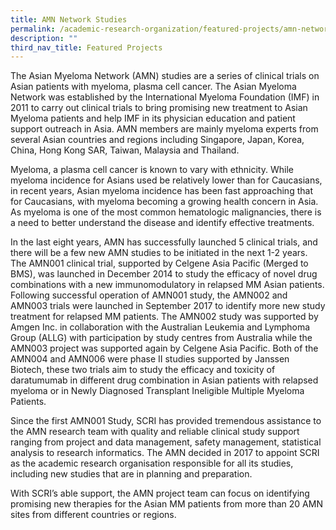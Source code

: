 ```yaml
---
title: AMN Network Studies
permalink: /academic-research-organization/featured-projects/amn-network-studies/
description: ""
third_nav_title: Featured Projects
---
```

The Asian Myeloma Network (AMN) studies are a series of clinical trials on Asian patients with myeloma, plasma cell cancer. The Asian Myeloma Network was established by the International Myeloma Foundation (IMF) in 2011 to carry out clinical trials to bring promising new treatment to Asian Myeloma patients and help IMF in its physician education and patient support outreach in Asia. AMN members are mainly myeloma experts from several Asian countries and regions including Singapore, Japan, Korea, China, Hong Kong SAR, Taiwan, Malaysia and Thailand.

Myeloma, a plasma cell cancer is known to vary with ethnicity. While myeloma incidence for Asians used be relatively lower than for Caucasians, in recent years, Asian myeloma incidence has been fast approaching that for Caucasians, with myeloma becoming a growing health concern in Asia. As myeloma is one of the most common hematologic malignancies, there is a need to better understand the disease and identify effective treatments.

In the last eight years, AMN has successfully launched 5 clinical trials, and there will be a few new AMN studies to be initiated in the next 1-2 years.  The AMN001 clinical trial, supported by Celgene Asia Pacific (Merged to BMS), was launched in December 2014 to study the efficacy of novel drug combinations with a new immunomodulatory in relapsed MM Asian patients. Following successful operation of AMN001 study, the AMN002 and AMN003 trials were launched in September 2017 to identify more new study treatment for relapsed MM patients. The AMN002 study was supported by Amgen Inc. in collaboration with the Australian Leukemia and Lymphoma Group (ALLG) with participation by study centres from Australia while the AMN003 project was supported again by Celgene Asia Pacific. Both of the AMN004 and AMN006 were phase II studies supported by Janssen Biotech, these two trials aim to study the efficacy and toxicity of daratumumab in different drug combination in Asian patients with relapsed myeloma or in Newly Diagnosed Transplant Ineligible Multiple Myeloma Patients.

Since the first AMN001 Study, SCRI has provided tremendous assistance to the AMN research team with quality and reliable clinical study support ranging from project and data management, safety management, statistical analysis to research informatics. The AMN decided in 2017 to appoint SCRI as the academic research organisation responsible for all its studies, including new studies that are in planning and preparation.

With SCRI’s able support, the AMN project team can focus on identifying promising new therapies for the Asian MM patients from more than 20 AMN sites from different countries or regions.